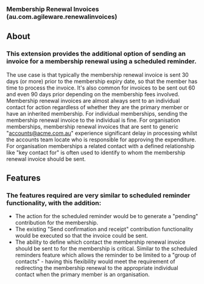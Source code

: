 ### Membership Renewal Invoices (au.com.agileware.renewalinvoices)

About
-----

### This extension provides the additional option of sending an invoice for a membership renewal using a scheduled reminder. 

The use case is that typically the membership renewal invoice is sent 30 days (or more) prior to the membership expiry date, so that the member has time to process the invoice. It's also common for invoices to be sent out 60 and even 90 days prior depending on the membership fees involved.
Membership renewal invoices are almost always sent to an individual contact for action regardless of whether they are the primary member or have an inherited membership.
For individual memberships, sending the membership renewal invoice to the individual is fine.
For organisation memberships, membership renewal invoices that are sent to generic "accounts@acme.com.au" experience significant delay in processing whilst the accounts team locate who is responsible for approving the expenditure.
For organisation memberships a related contact with a defined relationship like "key contact for" is often used to identify to whom the membership renewal invoice should be sent.

Features
--------

### The features required are very similar to scheduled reminder functionality, with the addition:

* The action for the scheduled reminder would be to generate a "pending" contribution for the membership.
* The existing "Send confirmation and receipt" contribution functionality would be executed so that the invoice could be sent.
* The ability to define which contact the membership renewal invoice should be sent to for the membership is critical. Similar to the scheduled reminders feature which allows the reminder to be limited to a "group of contacts" - having this flexibility would meet the requirement of redirecting the membership renewal to the appropriate individual contact when the primary member is an organisation.

